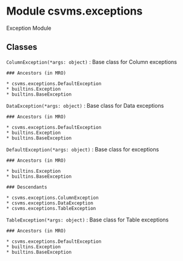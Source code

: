 Module csvms.exceptions
=======================
Exception Module

Classes
-------

`ColumnException(*args: object)`
:   Base class for Column exceptions

    ### Ancestors (in MRO)

    * csvms.exceptions.DefaultException
    * builtins.Exception
    * builtins.BaseException

`DataException(*args: object)`
:   Base class for Data exceptions

    ### Ancestors (in MRO)

    * csvms.exceptions.DefaultException
    * builtins.Exception
    * builtins.BaseException

`DefaultException(*args: object)`
:   Base class for exceptions

    ### Ancestors (in MRO)

    * builtins.Exception
    * builtins.BaseException

    ### Descendants

    * csvms.exceptions.ColumnException
    * csvms.exceptions.DataException
    * csvms.exceptions.TableException

`TableException(*args: object)`
:   Base class for Table exceptions

    ### Ancestors (in MRO)

    * csvms.exceptions.DefaultException
    * builtins.Exception
    * builtins.BaseException